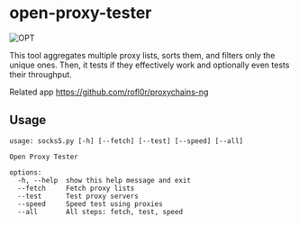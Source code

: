 # open-proxy-tester

![OPT](https://github.com/davift/open-proxy-tester/blob/main/image.png)

This tool aggregates multiple proxy lists, sorts them, and filters only the unique ones. Then, it tests if they effectively work and optionally even tests their throughput.

Related app https://github.com/rofl0r/proxychains-ng

## Usage

```
usage: socks5.py [-h] [--fetch] [--test] [--speed] [--all]

Open Proxy Tester

options:
  -h, --help  show this help message and exit
  --fetch     Fetch proxy lists
  --test      Test proxy servers
  --speed     Speed test using proxies
  --all       All steps: fetch, test, speed
```

